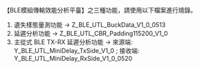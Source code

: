 【BLE模組傳輸效能分析平臺】之三種功能，請使用以下檔案進行燒錄。
  1. 遺失樣態量測功能 -> Z_BLE_UTL_BuckData_V1_0_0513
  2. 延遲分析功能 -> Z_BLE_UTL_CBR_Padding115200_V1_0
  3. 主從式 BLE TX-RX 延遲分析功能 -> 來源端: Y_BLE_UTL_MiniDelay_TxSide_V1_0 ; 接收端: Y_BLE_UTL_MiniDelay_RxSide_V1_0_0520
